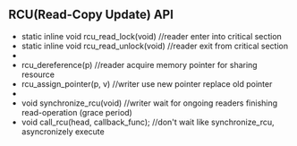 ## RCU(Read-Copy Update) API
 - static inline void rcu_read_lock(void)   //reader enter into critical section
 - static inline void rcu_read_unlock(void) //reader exit from critical section
 - 
 - rcu_dereference(p)  //reader acquire memory pointer for sharing resource
 - rcu_assign_pointer(p, v)  //writer use new pointer replace old pointer
 - 
 - void synchronize_rcu(void)  //writer wait for ongoing readers finishing read-operation (grace period)
 - void call_rcu(head, callback_func);  //don't wait like synchronize_rcu, asyncronizely execute
